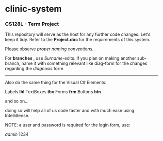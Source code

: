 # clinic-system
### CS128L - Term Project

This repository will serve as the host for any further code changes. Let's keep it tidy.
Refer to the __Project.doc__ for the requirements of this system.

Please observe *proper naming conventions.*

For __branches__ , use *Surname*-edits. if you plan on making another sub-branch, name it with
something relevant like diag-form for the changes regarding the _diagnosis_ form

- - -
Also do the same thing for the Visual C# Elements:

Labels 	  __lbl__ 
TextBoxes	__tbx__ 
Forms		   __frm__
Buttons  	__btn__
 
and so on...

doing so will help all of us code faster and with much ease using IntelliSense.

NOTE: a user and password is required for the login form, use:

*admin*
1234
